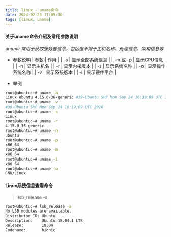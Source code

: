 ```yaml
---
title: linux - uname命令
date: 2024-02-28 11:09:30
tags: [linux, uname]
---
```


#### 关于uname命令介绍及常用参数说明

*uname 常用于获取服务器信息，包括但不限于主机名称、处理信息、架构信息等*

- 参数说明
| 参数 | 作用 |
| -a | 显示全部系统信息 |
| -m 或 -p | 显示CPU信息 |
| -n | 显示主机名 |
| -r | 显示内核版本 |
| -s | 显示系统名称 |
| -o | 显示操作系统名称 |
| -v | 显示系统版本 |
| -i | 显示硬件平台 |

- 举例
```sh
root@ubuntu:~# uname -a
Linux ubuntu 4.15.0-36-generic #39-Ubuntu SMP Mon Sep 24 16:19:09 UTC 2018 x86_64 x86_64 x86_64 GNU/Linux
root@ubuntu:~# uname -v
#39-Ubuntu SMP Mon Sep 24 16:19:09 UTC 2018
root@ubuntu:~# uname -s
Linux
root@ubuntu:~# uname -r
4.15.0-36-generic
root@ubuntu:~# uname -n
ubuntu
root@ubuntu:~# uname -p
x86_64
root@ubuntu:~# uname -m
x86_64
root@ubuntu:~# uname -i
x86_64
root@ubuntu:~# uname -o
GNU/Linux
```

#### Linux系统信息查看命令

> lsb_release -a

```sh
root@ubuntu:~# lsb_release -a
No LSB modules are available.
Distributor ID: Ubuntu
Description:    Ubuntu 18.04.1 LTS
Release:        18.04
Codename:       bionic
```
